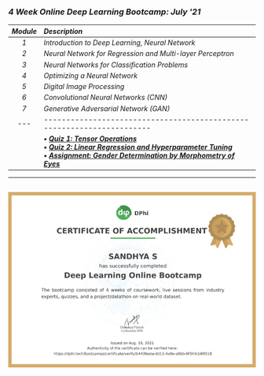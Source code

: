 ### _4 Week Online Deep Learning Bootcamp: July '21_
|_Module_|_Description_|
|:---:|:---|
|_1_| _Introduction to Deep Learning, Neural Network_ | 
|_2_| _Neural Network for Regression and Multi-layer Perceptron_ |
|_3_| _Neural Networks for Classification Problems_ |
|_4_| _Optimizing a Neural Network_ |
|_5_| _Digital Image Processing_ |
|_6_| _Convolutional Neural Networks (CNN)_ | 
|_7_| _Generative Adversarial Network (GAN)_ |
|---| ---------------------------------------------------------------------- |
|| **_• [Quiz 1: Tensor Operations](Quiz%20%26%20Assignment/%231_Graded_Quiz_1.ipynb)<br>• [Quiz 2: Linear Regression and Hyperparameter Tuning](Quiz%20%26%20Assignment/%232_Graded_Quiz_2.ipynb)<br>• [Assignment: Gender Determination by Morphometry of Eyes](Quiz%20%26%20Assignment/%233_Final_Assignment.ipynb)_** |
---
![](Certificate.png)
---
